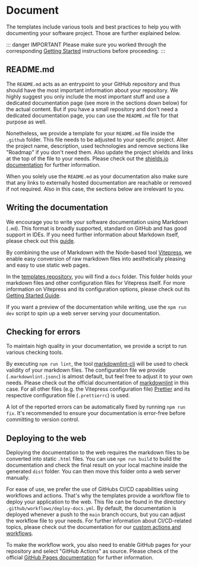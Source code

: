 # Document

The templates include various tools and best practices to help you with documenting your software project.
Those are further explained below.

::: danger IMPORTANT
Please make sure you worked through the corresponding [Getting Started](./getting-started#documentation) instructions before proceeding.
:::

## README.md

The `README.md` acts as an entrypoint to your GitHub repository and thus should have the most important information about your repository.
We highly suggest you only include the most important stuff and use a dedicated documentation page (see more in the sections down below) for the actual content.
But if you have a small repository and don't need a dedicated documentation page, you can use the `README.md` file for that purpose as well.

Nonetheless, we provide a template for your `README.md` file inside the `.github` folder. This file needs to be adjusted to your specific project.
Alter the project name, description, used technologies and remove sections like "Roadmap" if you don't need them. Also update the project shields and links at the top of the file to your needs.
Please check out the [shields.io documentation](https://shields.io/) for further information.

When you solely use the `README.md` as your documentation also make sure that any links to externally hosted documentation are reachable or removed if not required.
Also in this case, the sections below are irrelevant to you.

## Writing the documentation

We encourage you to write your software documentation using Markdown (`.md`). This format is broadly supported, standard on GitHub and has good support in IDEs.
If you need further information about Markdown itself, please check out this [guide](https://www.markdownguide.org/).

By combining the use of Markdown with the Node-based tool [Vitepress](https://vitepress.dev/), we enable easy conversion of raw markdown files into aesthetically pleasing and easy to use static web pages.

In the [templates repository](https://github.com/it-at-m/refarch-templates), you will find a `docs` folder. This folder holds your markdown files and other configuration files for Vitepress itself.
For more information on Vitepress and its configuration options, please check out its [Getting Started Guide](https://vitepress.dev/guide/getting-started).

If you want a preview of the documentation while writing, use the `npm run dev` script to spin up a web server serving your documentation.

## Checking for errors

To maintain high quality in your documentation, we provide a script to run various checking tools.

By executing `npm run lint`, the tool [markdownlint-cli](https://github.com/igorshubovych/markdownlint-cli) will be used to check validity of your markdown files.
The configuration file we provide (`.markdownlint.jsonc`) is almost default, but feel free to adjust it to your own needs. Please check out the official documentation of [markdownlint](https://github.com/DavidAnson/markdownlint#optionsconfig) in this case.
For all other files (e.g. the Vitepress configuration file) [Prettier](https://prettier.io/) and its respective configuration file (`.prettierrc`) is used.

A lot of the reported errors can be automatically fixed by running `npm run fix`.
It's recommended to ensure your documentation is error-free before committing to version control.

## Deploying to the web

Deploying the documentation to the web requires the markdown files to be converted into static `.html` files. You can use `npm run build` to build the documentation and check the final result on your local machine inside the generated `dist` folder.
You can then move this folder onto a web server manually.

For ease of use, we prefer the use of GitHubs CI/CD capabilities using workflows and actions. That's why the templates provide a workflow file to deploy your application to the web. This file can be found in the directory `.github/workflows/deploy-docs.yml`.
By default, the documentation is deployed whenever a push to the `main` branch occurs, but you can adjust the workflow file to your needs.
For further information about CI/CD-related topics, please check out the documentation for our [custom actions and workflows](https://github.com/it-at-m/.github).

To make the workflow work, you also need to enable GitHub pages for your repository and select "GitHub Actions" as source. Please check of the official [GitHub Pages documentation](https://pages.github.com/) for further information.

